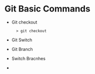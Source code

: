 # Git Basic Commands

- Git checkout

        > git checkout

- Git Switch
- Git Branch
- Switch Bracnhes
- 
